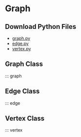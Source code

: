 # Graph

## Download Python Files

- [graph.py](https://github.com/LucasCordova/DataStructuresPyDocs/raw/main/datastructures/graph.py)
- [edge.py](https://github.com/LucasCordova/DataStructuresPyDocs/raw/main/datastructures/edge.py)
- [vertex.py](https://github.com/LucasCordova/DataStructuresPyDocs/raw/main/datastructures/vertex.py)

## Graph Class

::: graph

## Edge Class

::: edge

## Vertex Class

::: vertex
